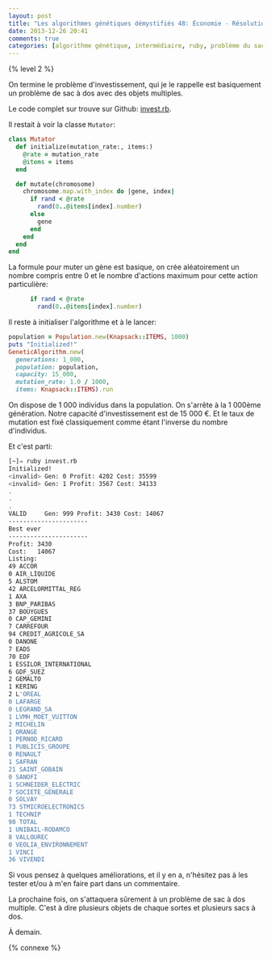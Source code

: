 ```yaml
---
layout: post
title: "Les algorithmes génétiques démystifiés 48: Économie - Résolution du problème"
date: 2013-12-26 20:41
comments: true
categories: [algorithme génétique, intermédiaire, ruby, problème du sac à dos, économie, investissement]
---
```


{% level 2 %}

On termine le problème d'investissement, qui je le rappelle est basiquement
un problème de sac à dos avec des objets multiples.

<!-- more -->

Le code complet sur trouve sur Github: [invest.rb](https://github.com/lkdjiin/knapsack_genetic_algorithm/blob/master/invest.rb).

Il restait à voir la classe `Mutator`:

``` ruby
class Mutator
  def initialize(mutation_rate:, items:)
    @rate = mutation_rate
    @items = items
  end

  def mutate(chromosome)
    chromosome.map.with_index do |gene, index|
      if rand < @rate
        rand(0..@items[index].number)
      else
        gene
      end
    end
  end
end
```

La formule pour muter un gène est basique, on crée aléatoirement un
nombre compris entre 0 et le nombre d'actions maximum pour cette 
action particulière:

``` ruby
      if rand < @rate
        rand(0..@items[index].number)
```

Il reste à initialiser l'algorithme et à le lancer:

``` ruby
population = Population.new(Knapsack::ITEMS, 1000)
puts "Initialized!"
GeneticAlgorithm.new(
  generations: 1_000,
  population: population,
  capacity: 15_000,
  mutation_rate: 1.0 / 1000,
  items: Knapsack::ITEMS).run
```

On dispose de 1 000 individus dans la population. On s'arrête
à la 1 000ème génération. Notre capacité d'investissement est
de 15 000 €. Et le taux de mutation est fixé classiquement
comme étant l'inverse du nombre d'individus.

Et c'est parti:

``` bash
[~]⇒ ruby invest.rb 
Initialized!
<invalid> Gen: 0 Profit: 4202 Cost: 35599
<invalid> Gen: 1 Profit: 3567 Cost: 34133
.
.
.
VALID     Gen: 999 Profit: 3430 Cost: 14067
----------------------
Best ever
----------------------
Profit: 3430
Cost:   14067
Listing:
49 ACCOR
0 AIR_LIQUIDE
5 ALSTOM
42 ARCELORMITTAL_REG
1 AXA
3 BNP_PARIBAS
37 BOUYGUES
0 CAP_GEMINI
7 CARREFOUR
94 CREDIT_AGRICOLE_SA
0 DANONE
7 EADS
70 EDF
1 ESSILOR_INTERNATIONAL
6 GDF_SUEZ
2 GEMALTO
1 KERING
2 L'OREAL
0 LAFARGE
0 LEGRAND_SA
1 LVMH_MOET_VUITTON
2 MICHELIN
1 ORANGE
1 PERNOD_RICARD
1 PUBLICIS_GROUPE
0 RENAULT
1 SAFRAN
21 SAINT_GOBAIN
0 SANOFI
1 SCHNEIDER_ELECTRIC
7 SOCIETE_GENERALE
0 SOLVAY
73 STMICROELECTRONICS
1 TECHNIP
90 TOTAL
1 UNIBAIL-RODAMCO
8 VALLOUREC
0 VEOLIA_ENVIRONNEMENT
1 VINCI
36 VIVENDI
```

Si vous pensez à quelques améliorations, et il y en a,
n'hésitez pas à les tester et/ou à m'en faire part dans un
commentaire.

La prochaine fois, on s'attaquera sûrement à un problème de
sac à dos multiple. C'est à dire plusieurs objets de chaque
sortes et plusieurs sacs à dos.

<script id='fb33k8u'>(function(i){var f,s=document.getElementById(i);f=document.createElement('iframe');f.src='//api.flattr.com/button/view/?uid=lkdjiin&url='+encodeURIComponent(document.URL);f.title='Flattr';f.height=62;f.width=55;f.style.borderWidth=0;s.parentNode.insertBefore(f,s);})('fb33k8u');</script>

À demain.

{% connexe %}
